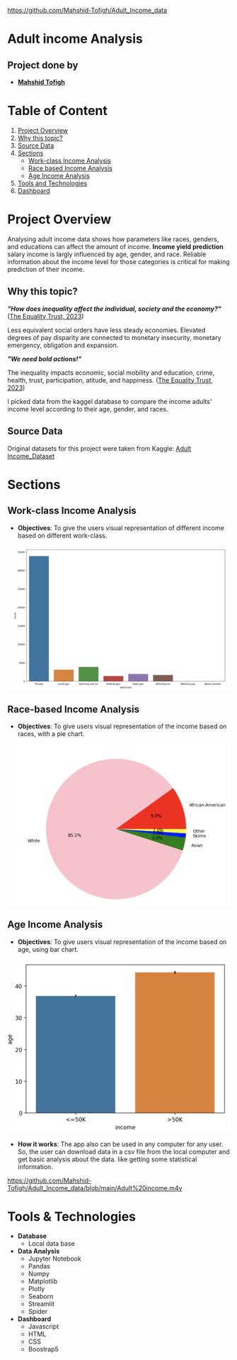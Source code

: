 https://github.com/Mahshid-Tofigh/Adult_Income_data
# Adult income Analysis
## Project done by
- **[Mahshid Tofigh](https://github.com/Mahshid-Tofigh)**
# Table of Content
1. [Project Overview](#Project-Overview)
2. [Why this topic?](#why-this-topic?)
2. [Source Data](#Source-Data)
4. [Sections](#Sections)
    - [Work-class Income Analysis](#Work-class-income-analysis)
    - [Race based Income Analysis](#racial-income-analysis)
    - [Age Income Analysis](#gender-income-analysis)
5. [Tools and Technologies](#tools-and-technologies)
6. [Dashboard](#Dashboard)
   
# Project Overview
Analysing adult income data shows how parameters like races, genders, and educations can affect the amount of income.
**Income yield prediction** salary income is largly influenced by age, gender, and race. Reliable information about the income level for those categories is critical for making prediction of their income.

## Why this topic?
***"How does inequality affect the individual, society and the economy?"*** ([The Equality Trust, 2023](https://equalitytrust.org.uk/about-inequality/impacts#:~:text=Less%20equal%20societies%20have%20less,financial%20crisis%2C%20debt%20and%20inflation.))

Less equivalent social orders have less steady economies. Elevated degrees of pay disparity are connected to monetary insecurity, monetary emergency, obligation and expansion.

***"We need bold actions!"***  

The inequality impacts economic, social mobility and education, crime, health, trust, participation, atitude, and happiness. ([The Equality Trust, 2023]([https://www.fao.org/state-of-food-security-nutrition/en/](https://equalitytrust.org.uk/about-inequality/impacts#:~:text=Less%20equal%20societies%20have%20less,financial%20crisis%2C%20debt%20and%20inflation.)https://equalitytrust.org.uk/about-inequality/impacts#:~:text=Less%20equal%20societies%20have%20less,financial%20crisis%2C%20debt%20and%20inflation.))

I picked data from the kaggel database to compare the income adults' income level according to their age, gender, and races.


## Source Data
Original datasets for this project were taken from Kaggle: [Adult Income_Dataset](https://www.kaggle.com/datasets/wenruliu/adult-income-dataset)
# Sections
## Work-class Income Analysis
- **Objectives**: To give the users visual representation of different income based on different work-class.
<p align="center">
  <img src="https://github.com/Mahshid-Tofigh/Adult_Income_data/blob/main/Work-class.png"
  width="600" 
  height=auto class="rounded">
</p>

## Race-based Income Analysis
- **Objectives**: To give users visual representation of the income based on races, with a pie chart.
<p align="center">
  <img src="https://github.com/Mahshid-Tofigh/Adult_Income_data/blob/main/Race-income.png"
  width="600" 
  height=auto class="rounded">
</p>

## Age Income Analysis
- **Objectives**: To give users visual representation of the income based on age, using bar chart.
<p align="center">
  <img src="https://github.com/Mahshid-Tofigh/Adult_Income_data/blob/main/Age-income.png"
  width="600" 
  height=auto class="rounded">
</p>

- **How it works**: The app also can be used in any computer for any user. So, the user can download data in a csv file from the local computer and get basic analysis about the data. like getting some statistical information.

https://github.com/Mahshid-Tofigh/Adult_Income_data/blob/main/Adult%20income.m4v

# Tools & Technologies
- **Database**
    - Local data base
- **Data Analysis**
    - Jupyter Notebook
    - Pandas
    - Numpy
    - Matplotlib
    - Plotly
    - Seaborn
    - Streamlit
    - Spider
- **Dashboard**
    - Javascript
    - HTML
    - CSS
    - Boostrap5
